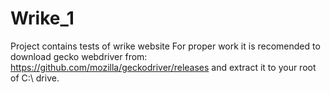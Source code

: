 # Wrike_1
Project contains tests of wrike website
For proper work it is recomended to download gecko webdriver from: https://github.com/mozilla/geckodriver/releases
and extract it to your root of C:\ drive.
